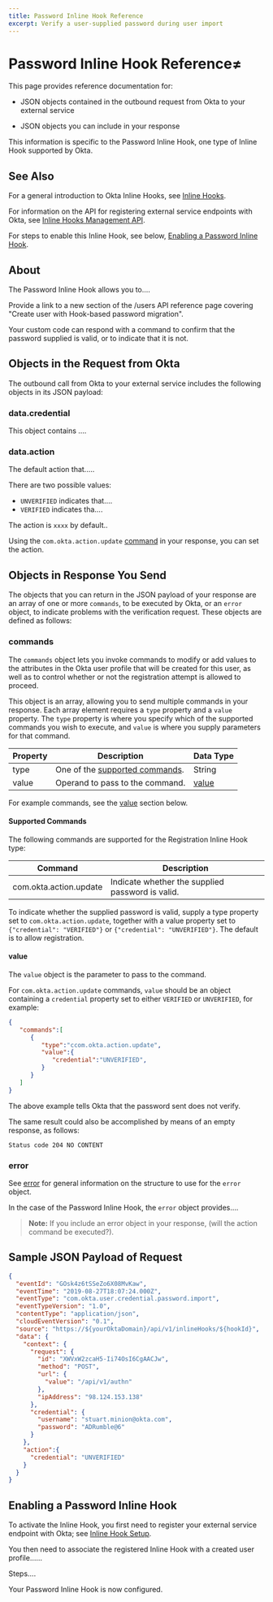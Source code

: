```yaml
---
title: Password Inline Hook Reference
excerpt: Verify a user-supplied password during user import
---
```


# Password Inline Hook Reference≠

<ApiLifecycle access="ea" />

This page provides reference documentation for:

- JSON objects contained in the outbound request from Okta to your external service

- JSON objects you can include in your response

This information is specific to the Password Inline Hook, one type of Inline Hook supported by Okta.

## See Also

For a general introduction to Okta Inline Hooks, see [Inline Hooks](/docs/concepts/inline-hooks/).

For information on the API for registering external service endpoints with Okta, see [Inline Hooks Management API](/docs/reference/api/inline-hooks/).

For steps to enable this Inline Hook, see below, [Enabling a Password Inline Hook](#enabling-a-password-inline-hook).

## About

The Password Inline Hook allows you to....

Provide a link to a new section of the /users API reference page covering "Create user with Hook-based password migration".

Your custom code can respond with a command to confirm that the password supplied is valid, or to indicate that it is not.

## Objects in the Request from Okta

The outbound call from Okta to your external service includes the following objects in its JSON payload:

### data.credential

This object contains ....

### data.action

The default action that.....

There are two possible values:

- `UNVERIFIED` indicates that....
- `VERIFIED` indicates tha....

The action is `xxxx` by default..

Using the `com.okta.action.update` [command](#supported-commands) in your response, you can set the action.

## Objects in Response You Send

The objects that you can return in the JSON payload of your response are an array of one or more `commands`, to be executed by Okta, or an `error` object, to indicate problems with the verification request. These objects are defined as follows:

### commands

The `commands` object lets you invoke commands to modify or add values to the attributes in the Okta user profile that will be created for this user, as well as to control whether or not the registration attempt is allowed to proceed.

This object is an array, allowing you to send multiple commands in your response. Each array element requires a `type` property and a `value` property. The `type` property is where you specify which of the supported commands you wish to execute, and `value` is where you supply parameters for that command.

| Property | Description                                           | Data Type       |
|----------|-------------------------------------------------------|-----------------|
| type     | One of the [supported commands](#supported-commands). | String          |
| value    | Operand to pass to the command.                       | [value](#value) |

For example commands, see the [value](#value) section below.

#### Supported Commands

The following commands are supported for the Registration Inline Hook type:

| Command                | Description                                      |
|------------------------|--------------------------------------------------|
| com.okta.action.update | Indicate whether the supplied password is valid. |

To indicate whether the supplied password is valid, supply a type property set to `com.okta.action.update`, together with a value property set to `{"credential": "VERIFIED"}` or `{"credential": "UNVERIFIED"}`. The default is to allow registration.

#### value

The `value` object is the parameter to pass to the command.

For `com.okta.action.update` commands, `value` should be an object containing a `credential` property set to either `VERIFIED` or `UNVERIFIED`, for example:

```json
{
   "commands":[
      {
         "type":"ccom.okta.action.update",
         "value":{
            "credential":"UNVERIFIED",  
         }
      }
   ]
}
```

The above example tells Okta that the password sent does not verify.

The same result could also be accomplished by means of an empty response, as follows:

```http
Status code 204 NO CONTENT
```

### error

See [error](/docs/concepts/inline-hooks/) for general information on the structure to use for the `error` object.

In the case of the Password Inline Hook, the `error` object provides....

> **Note:** If you include an error object in your response, (will the action command be executed?).

## Sample JSON Payload of Request

```json
{
  "eventId": "GOsk4z6tSSeZo6X08MvKaw",
  "eventTime": "2019-08-27T18:07:24.000Z",
  "eventType": "com.okta.user.credential.password.import",
  "eventTypeVersion": "1.0",
  "contentType": "application/json",
  "cloudEventVersion": "0.1",
  "source": "https://${yourOktaDomain}/api/v1/inlineHooks/${hookId}",
  "data": {
    "context": {
      "request": {
        "id": "XWVxW2zcaH5-Ii74OsI6CgAACJw",
        "method": "POST",
        "url": {
          "value": "/api/v1/authn"
        },
        "ipAddress": "98.124.153.138"
      },
      "credential": {
        "username": "stuart.minion@okta.com",
        "password": "ADRumble@6"
      }
    },
    "action":{
      "credential": "UNVERIFIED"
    }
  }
}
```

## Enabling a Password Inline Hook

To activate the Inline Hook, you first need to register your external service endpoint with Okta; see [Inline Hook Setup](/docs/concepts/inline-hooks/#inline-hooks_setup).

You then need to associate the registered Inline Hook with a created user profile......

Steps....

Your Password Inline Hook is now configured.
